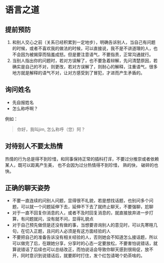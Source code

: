 # 语言之道

## 提前预防
1. 和别人交心之前（关系已经积累到一定地步），明确告诉别人，当自己有问题的时候，或者不喜欢我的做法的时候，可以直接说，我不是不讲道理的人，也不会因为被揭穿而恼羞成怒。但是要注意语气，不要指责，正常沟通就行。
2. 当别人指出你的问题时，若对方误解了，也不要急着辩解，先问清楚原因，若确实是自己的不对，则更改，若对方误解了，则耐心的解释，注重语气，很多地方就是解释的语气不对，让对方感受到了冒犯，才进而产生矛盾的。

## 询问姓名

* 先自报姓名
* 怎么称呼啊？

例如：
> 你好，我叫jim, 怎么称呼（您）阿？


## 对待别人不要太热情

热情的行为总是得不到珍惜，和同事保持正常的插科打诨，不要过分推崇或者依赖某人，既可以距离产生美， 也不会因为过分热情得不到珍惜， 熟的快， 破碎的也快。


## 正确的聊天姿势

* 不要一直连续的问别人问题，显得很不礼貌，若是想找话题，也别问多个问题，可以就一个问题延伸下去，延伸不下去了就终止聊天，不要强聊，尬聊
* 对于一直不回复你消息的人，或者不及时回复消息的，就直接放弃进一步打算，有问题就问，没有就不问，显得礼貌点
* 对于自己预先做但是还没有做的事，当想要咨询别人的意见时，可以先寒暄几句，在切入正题，且问的人必须是有这方面经验的人
* 不要把自己的准备告诉没有相关经验的人，否则她会不知道怎么接话题，所以可以做完了后，在跟她分享，分享时的心态一定要放松，不要害怕说错话，就算说错话了后续也可以总结改正，而怕说话会导致你聊天感到很局促，放不开，同时意识到说错话后，就要即时打住，发个红包请喝个奶茶啥的。
